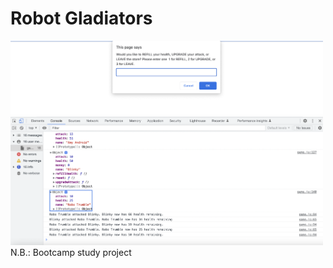 # Robot Gladiators<br>

<img src="./assets/images/screenshot-1.jpg" width="500" /><br>
<img src="./assets/images/screenshot-2.jpg" width="500" /><br>
N.B.: Bootcamp study project